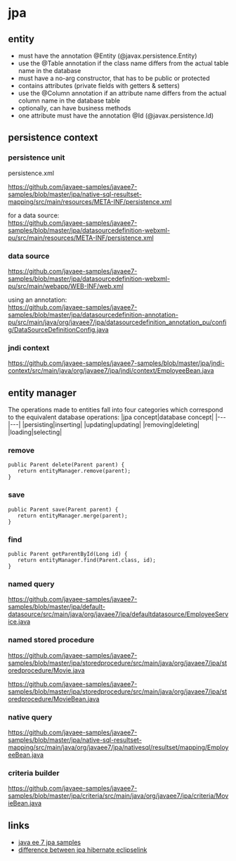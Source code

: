 
# jpa

## entity

* must have the annotation @Entity (@javax.persistence.Entity)
* use the @Table annotation if the class name differs from the actual table name in the database
* must have a no-arg constructor, that has to be public or protected
* contains attributes (private fields with getters & setters)
* use the @Column annotation if an attribute name differs from the actual column name in the database table
* optionally, can have business methods
* one attribute must have the annotation @Id (@javax.persistence.Id)




## persistence context

### persistence unit

persistence.xml

https://github.com/javaee-samples/javaee7-samples/blob/master/jpa/native-sql-resultset-mapping/src/main/resources/META-INF/persistence.xml

for a data source:  
https://github.com/javaee-samples/javaee7-samples/blob/master/jpa/datasourcedefinition-webxml-pu/src/main/resources/META-INF/persistence.xml


### data source

https://github.com/javaee-samples/javaee7-samples/blob/master/jpa/datasourcedefinition-webxml-pu/src/main/webapp/WEB-INF/web.xml

using an annotation:  
https://github.com/javaee-samples/javaee7-samples/blob/master/jpa/datasourcedefinition-annotation-pu/src/main/java/org/javaee7/jpa/datasourcedefinition_annotation_pu/config/DataSourceDefinitionConfig.java


### jndi context

https://github.com/javaee-samples/javaee7-samples/blob/master/jpa/jndi-context/src/main/java/org/javaee7/jpa/jndi/context/EmployeeBean.java


## entity manager

The operations made to entities fall into four categories which correspond to the equivalent database operations:
|jpa concept|database concept|
|---|---|
|persisting|inserting|
|updating|updating|
|removing|deleting|
|loading|selecting|


### remove

```
public Parent delete(Parent parent) {
   return entityManager.remove(parent);
}
```

### save

```
public Parent save(Parent parent) {
   return entityManager.merge(parent);
}
```

### find

```
public Parent getParentById(Long id) {
   return entityManager.find(Parent.class, id);
}
```


### named query

https://github.com/javaee-samples/javaee7-samples/blob/master/jpa/default-datasource/src/main/java/org/javaee7/jpa/defaultdatasource/EmployeeService.java


### named stored procedure

https://github.com/javaee-samples/javaee7-samples/blob/master/jpa/storedprocedure/src/main/java/org/javaee7/jpa/storedprocedure/Movie.java

https://github.com/javaee-samples/javaee7-samples/blob/master/jpa/storedprocedure/src/main/java/org/javaee7/jpa/storedprocedure/MovieBean.java


### native query

https://github.com/javaee-samples/javaee7-samples/blob/master/jpa/native-sql-resultset-mapping/src/main/java/org/javaee7/jpa/nativesql/resultset/mapping/EmployeeBean.java


### criteria builder

https://github.com/javaee-samples/javaee7-samples/blob/master/jpa/criteria/src/main/java/org/javaee7/jpa/criteria/MovieBean.java



## links
* [java ee 7 jpa samples](https://github.com/javaee-samples/javaee7-samples/tree/master/jpa)
* [difference between jpa hibernate eclipselink](https://www.thoughts-on-java.org/difference-jpa-hibernate-eclipselink/)


